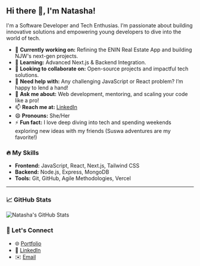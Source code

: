 ## Hi there 👋, I'm Natasha!

I'm a Software Developer and Tech Enthusias. I’m passionate about building innovative solutions and empowering young developers to dive into the world of tech.

- 🔭 **Currently working on:** Refining the ENIN Real Estate App and building NJW's next-gen projects.
- 🌱 **Learning:** Advanced Next.js & Backend Integration.
- 👯 **Looking to collaborate on:** Open-source projects and impactful tech solutions.
- 🤔 **Need help with:** Any challenging JavaScript or React problem? I’m happy to lend a hand!
- 💬 **Ask me about:** Web development, mentoring, and scaling your code like a pro!
- 📫 **Reach me at:** [LinkedIn](https://linkedin.com/in/natashawangui)
- 😄 **Pronouns:** She/Her
- ⚡ **Fun fact:** I love deep diving into tech and spending weekends exploring new ideas with my friends (Suswa adventures are my favorite!)

### 🔥 My Skills
- **Frontend:** JavaScript, React, Next.js, Tailwind CSS
- **Backend:** Node.js, Express, MongoDB
- **Tools:** Git, GitHub, Agile Methodologies, Vercel

---

### 📈 GitHub Stats
![Natasha's GitHub Stats](https://github-readme-stats.vercel.app/api?username=NatashaJWangui&show_icons=true&theme=radical)

### 🔗 Let's Connect
- 🌐 [Portfolio](https://natashawangui.netlify.app/)
- 💼 [LinkedIn](https://linkedin.com/in/natashawangui)
- ✉️ [Email](mailto:natashaj221219@gmail.com)

